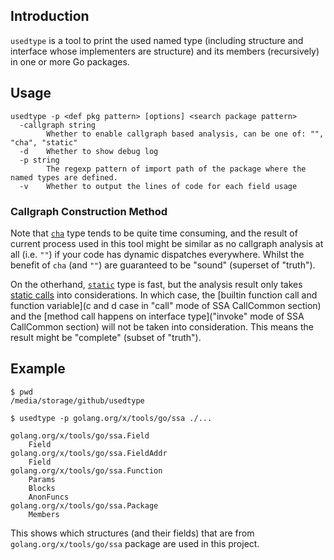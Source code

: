 ## Introduction

`usedtype` is a tool to print the used named type (including structure and interface whose implementers are structure) and its members (recursively) in one or more Go packages.

## Usage

```shell
usedtype -p <def pkg pattern> [options] <search package pattern>
  -callgraph string
        Whether to enable callgraph based analysis, can be one of: "", "cha", "static"
  -d    Whether to show debug log
  -p string
        The regexp pattern of import path of the package where the named types are defined.
  -v    Whether to output the lines of code for each field usage
```

### Callgraph Construction Method

Note that [`cha`](https://pkg.go.dev/golang.org/x/tools@v0.0.0-20210102185154-773b96fafca2/go/callgraph/cha) type tends to be quite time consuming, and the result of current process used in this tool might be similar as no callgraph analysis at all (i.e. `""`) if your code has dynamic dispatches everywhere. Whilst the benefit of `cha` (and `""`) are guaranteed to be "sound" (superset of "truth").

On the otherhand, [`static`](https://pkg.go.dev/golang.org/x/tools@v0.0.0-20210102185154-773b96fafca2/go/callgraph/static) type is fast, but the analysis result only takes [static calls](https://pkg.go.dev/golang.org/x/tools/go/ssa#CallCommon) into considerations. In which case, the [builtin function call and function variable](c and d case in "call" mode of SSA CallCommon section) and the [method call happens on interface type]("invoke" mode of SSA CallCommon section) will not be taken into consideration. This means the result might be "complete" (subset of "truth"). 

## Example

```shell
$ pwd                         
/media/storage/github/usedtype 

$ usedtype -p golang.org/x/tools/go/ssa ./...
                                              
golang.org/x/tools/go/ssa.Field               
    Field                                     
golang.org/x/tools/go/ssa.FieldAddr           
    Field                                     
golang.org/x/tools/go/ssa.Function            
    Params                                    
    Blocks                                    
    AnonFuncs                                 
golang.org/x/tools/go/ssa.Package             
    Members                                   
```

This shows which structures (and their fields) that are from `golang.org/x/tools/go/ssa` package are used in this project.
